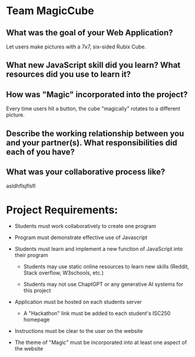 # Team MagicCube

## What was the goal of your Web Application?

Let users make pictures with a 7x7, six-sided Rubix Cube.  

## What new JavaScript skill did you learn? What resources did you use to learn it?



  

## How was "Magic" incorporated into the project?

Every time users hit a button, the cube "magically" rotates to a different picture.  

## Describe the working relationship between you and your partner(s). What responsibilities did each of you have?



  
## What was your collaborative process like?

asldhflsjflsfl  

# Project Requirements:

- Students must work collaboratively to create one program

- Program must demonstrate effective use of Javascript

- Students must learn and implement a new function of JavaScript into their program

    - Students may use static online resources to learn new skills (Reddit, Stack overflow, W3schools, etc.)

    - Students may not use ChaptGPT or any generative AI systems for this project

- Application must be hosted on each students server

    - A "Hackathon" link must be added to each student's ISC250 homepage

- Instructions must be clear to the user on the website

- The theme of "Magic" must be incorporated into at least one aspect of the website